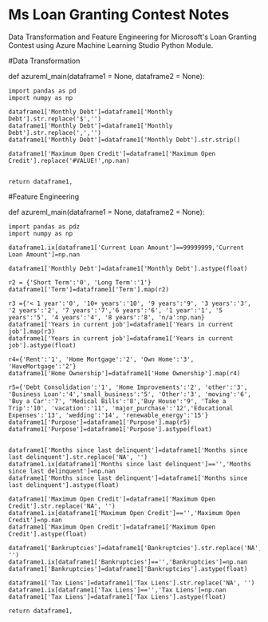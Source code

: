 # Ms Loan Granting Contest Notes

Data Transformation and Feature Engineering for Microsoft's Loan Granting Contest using Azure Machine Learning Studio Python Module.

#Data Transformation

def azureml_main(dataframe1 = None, dataframe2 = None):
    
    import pandas as pd
    import numpy as np

    dataframe1['Monthly Debt']=dataframe1['Monthly Debt'].str.replace('$','')
    dataframe1['Monthly Debt']=dataframe1['Monthly Debt'].str.replace(',','')
    dataframe1['Monthly Debt']=dataframe1['Monthly Debt'].str.strip()

    dataframe1['Maximum Open Credit']=dataframe1['Maximum Open Credit'].replace('#VALUE!',np.nan)


    return dataframe1,
    
#Feature Engineering

def azureml_main(dataframe1 = None, dataframe2 = None):
    
    import pandas as pdz
    import numpy as np
    
    dataframe1.ix[dataframe1['Current Loan Amount']==99999999,'Current Loan Amount']=np.nan

    dataframe1['Monthly Debt']=dataframe1['Monthly Debt'].astype(float)

    r2 = {'Short Term':'0', 'Long Term':'1'}
    dataframe1['Term']=dataframe1['Term'].map(r2)

    r3 ={'< 1 year':'0', '10+ years':'10', '9 years':'9', '3 years':'3', '2 years':'2', '7 years':'7','6 years':'6', '1 year':'1', '5 years':'5', '4 years':'4', '8 years':'8', 'n/a':np.nan}
    dataframe1['Years in current job']=dataframe1['Years in current job'].map(r3)
    dataframe1['Years in current job']=dataframe1['Years in current job'].astype(float)

    r4={'Rent':'1', 'Home Mortgage':'2', 'Own Home':'3', 'HaveMortgage':'2'}
    dataframe1['Home Ownership']=dataframe1['Home Ownership'].map(r4)

    r5={'Debt Consolidation':'1', 'Home Improvements':'2', 'other':'3', 'Business Loan':'4','small_business':'5', 'Other':'3', 'moving':'6', 'Buy a Car':'7', 'Medical Bills':'8','Buy House':'9', 'Take a Trip':'10', 'vacation':'11', 'major_purchase':'12','Educational Expenses':'13', 'wedding':'14', 'renewable_energy':'15'}
    dataframe1['Purpose']=dataframe1['Purpose'].map(r5)
    dataframe1['Purpose']=dataframe1['Purpose'].astype(float)


    dataframe1['Months since last delinquent']=dataframe1['Months since last delinquent'].str.replace('NA', '')
    dataframe1.ix[dataframe1['Months since last delinquent']=='','Months since last delinquent']=np.nan
    dataframe1['Months since last delinquent']=dataframe1['Months since last delinquent'].astype(float)

    dataframe1['Maximum Open Credit']=dataframe1['Maximum Open Credit'].str.replace('NA', '')
    dataframe1.ix[dataframe1['Maximum Open Credit']=='','Maximum Open Credit']=np.nan
    dataframe1['Maximum Open Credit']=dataframe1['Maximum Open Credit'].astype(float)

    dataframe1['Bankruptcies']=dataframe1['Bankruptcies'].str.replace('NA', '')
    dataframe1.ix[dataframe1['Bankruptcies']=='','Bankruptcies']=np.nan
    dataframe1['Bankruptcies']=dataframe1['Bankruptcies'].astype(float)

    dataframe1['Tax Liens']=dataframe1['Tax Liens'].str.replace('NA', '')
    dataframe1.ix[dataframe1['Tax Liens']=='','Tax Liens']=np.nan
    dataframe1['Tax Liens']=dataframe1['Tax Liens'].astype(float)

    return dataframe1,

